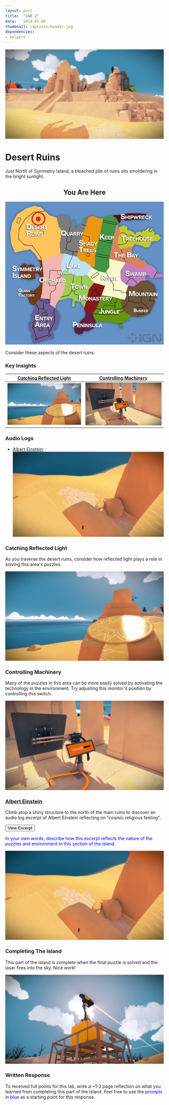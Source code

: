 ```yaml
---
layout: post
title:  "LAB 2"
date:   2019-05-06
thumbnail: captures/header.jpg
dependencies:
- helpers
---
```



![Header Image 1](captures/header.jpg#header)
# Desert Ruins

Just North of Symmetry Island, a bleached pile of ruins sits smoldering in the bright sunlight.

## <center>You Are Here</center>

![Witness Map Lab 2](captures/Witness_Map_Lab2.jpg#capture)

Consider these aspects of the desert ruins:

### Key Insights

| [Catching Reflected Light](#catching-reflected-light) | [Controlling Machinery](#controlling-machinery) |
|:-:|:-:|
|![Thumbnail 1](captures/capture_1.jpg#thumbnail)| ![Thumbnail 2](captures/capture_2.jpg#thumbnail)|

### Audio Logs

- [Albert Einstein](#albert-einstein):
: ![Audio Log 1](captures/audio_log_1.jpg#audio_log)

### Catching Reflected Light
As you traverse the desert ruins, consider how reflected light plays a role in solving this area's puzzles.

<span style="color: blue"></span>

![Image 1](captures/capture_1.jpg#capture)

### Controlling Machinery
Many of the puzzles in this area can be more easily solved by activating the technology in the environment. Try adjusting this monitor's position by controlling this switch.

<span style="color: blue"></span>

![Image 2](captures/capture_2.jpg#capture)

### [Albert Einstein](https://en.wikipedia.org/wiki/Albert_Einstein)

Climb atop a shiny structure to the north of the main ruins to discover an audio log excerpt of Albert Einstein reflecting on "cosmic religious feeling".

<button onclick="collapseExcerpt1()">View Excerpt</button>

<div id="excerpt1" style="display:none">

"I maintain that the cosmic religious feeling
is the strongest and the noblest motive for scientific research.
Only those who realize the immense efforts
and, above all, the devotion
without which pioneer work in theoretical science
cannot be achieved
are able to grasp the strength of the emotion
out of which alone such work,
remote as it is from the immediate realities of life, can issue.
What a deep conviction of the rationality of the universe
and what a yearning to understand,
were it but a feeble reflection
of the mind revealed in this world,
Kepler and Newton must have had
to enable them to spend years of solitary labor
in disentangling the principles of celestial mechanics!
Those whose acquaintance with scientific research is derived chiefly from its practical results
easily develop a completely false notion of the mentality
of the men who, surrounded by a skeptical world,
have shown the way to kindred spirits scattered wide
through the world and through the centuries.
Only one who has devoted his life to similar ends
can have a vivid realization of what has inspired these men
and given them strength to remain true to their purpose
in spite of countless failures.
It is cosmic religious feeling that gives a man such strength.
A contemporary has said, not unjustly
that in this materialistic age of ours
the serious scientific workers
are the only profoundly religious people."
<br>
---
<br>
Albert Einstein, 1930
</div>

<span style="color: blue">In your own words, describe how this excerpt reflects the nature of the puzzles and environment in this section of the island.</span>



![Audio Log 1](captures/audio_log_1.jpg#capture)

### Completing The Island
This part of the island is complete when the final puzzle is solved and the laser fires into the sky. Nice work!

![Laser Capture Image](captures/laser_capture.jpg#capture)

### Written Response

To received full points for this lab, write a ~1-2 page reflection on what you learned from completing this part of the island. Feel free to use the <span style="color: blue">prompts in blue</span> as a starting point for this response.
